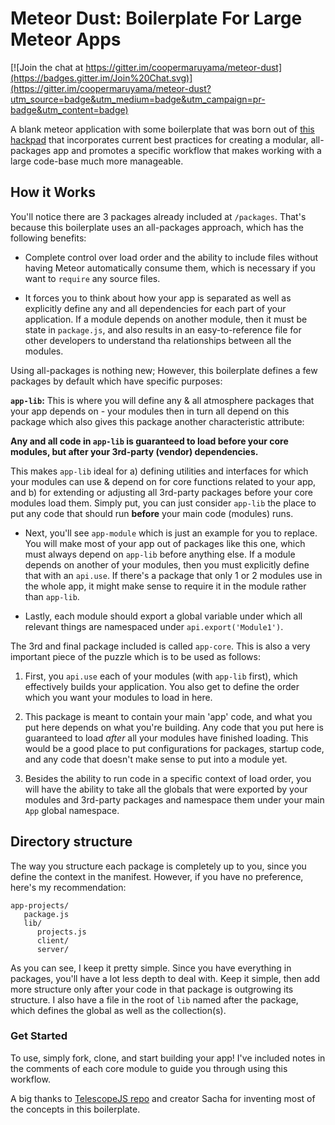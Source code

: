 # Meteor Dust: Boilerplate For Large Meteor Apps

[![Join the chat at https://gitter.im/coopermaruyama/meteor-dust](https://badges.gitter.im/Join%20Chat.svg)](https://gitter.im/coopermaruyama/meteor-dust?utm_source=badge&utm_medium=badge&utm_campaign=pr-badge&utm_content=badge)

A blank meteor application with some boilerplate that was born out of [this 
hackpad](https://meteor.hackpad.com/Building-Large-Apps-Tips-d8PQ848nLyE) that 
incorporates current best practices for creating a modular, all-packages app
and promotes a specific workflow that makes working with a large code-base much 
more manageable.

## How it Works

You'll notice there are 3 packages already included at `/packages`. That's 
because this boilerplate uses an all-packages approach, which has the following
benefits:

* Complete control over load order and the ability to include files without
 having Meteor automatically consume them, which is necessary if you want to
`require` any source files.

* It forces you to think about how your app is separated as well as explicitly
define any and all dependencies for each part of your application. If a module
depends on another module, then it must be state in `package.js`, and also 
results in an easy-to-reference file for other developers to understand tha 
relationships between all the modules.

Using all-packages is nothing new; However, this boilerplate defines a few 
packages by default which have specific purposes:

**`app-lib`:** This is where you will define any & all atmosphere packages that
your app depends on - your modules then in turn all depend on this package which
also gives this package another characteristic attribute:

 **__Any and all code in `app-lib` is guaranteed to load before your core 
modules, but after your 3rd-party (vendor) dependencies.__**

This makes `app-lib` ideal for a) defining utilities and interfaces for which
your modules can use & depend on for core functions related to your app, and 
b) for extending or adjusting all 3rd-party packages before your core modules
load them. Simply put, you can just consider `app-lib` the place to put any
code that should run **before** your main code (modules) runs.

* Next, you'll see `app-module` which is just an example for you to replace. You 
will make most of your app out of packages like this one, which must always
depend on `app-lib` before anything else. If a module depends on another of
your modules, then you must explicitly define that with an `api.use`. If
there's a package that only 1 or 2 modules use in the whole app, it might make
sense to require it in the module rather than `app-lib`.

* Lastly, each module should export a global variable under which all relevant
things are namespaced under `api.export('Module1')`.

The 3rd and final package included is called `app-core`. This is also a very
important piece of the puzzle which is to be used as follows:

1. First, you `api.use` each of your modules (with `app-lib` first), which
effectively builds your application. You also get to define the order which
you want your modules to load in here. 

2. This package is meant to contain your main 'app' code, and what you
put here depends on what you're building. Any code that you put here is
guaranteed to load *after* all your modules have finished loading. This would
be a good place to put configurations for packages, startup code, and any
code that doesn't make sense to put into a module yet. 

3. Besides the ability to run code in a specific context of load order, you
will have the ability to take  all the globals that were exported by your
modules and 3rd-party packages and namespace them under your main `App` global
namespace. 


## Directory structure

The way you structure each package is completely up to you, since you define
the context in the manifest. However, if you have no preference, here's my
recommendation:

```
app-projects/
   package.js
   lib/
      projects.js
      client/
      server/
```

As you can see, I keep it pretty simple. Since you have everything in packages,
you'll have a lot less depth to deal with. Keep it simple, then add more
structure only after your code in that package is outgrowing its structure. I 
also have a file in the root of `lib` named after the package, which defines
the global as well as the collection(s).



### Get Started

To use, simply fork, clone, and start building your app! I've included notes
in the comments of each core module to guide you through using this workflow. 

A big thanks to [TelescopeJS repo](https://github.com/TelescopeJS/Telescope) 
and creator Sacha for inventing most of the concepts in this boilerplate.


